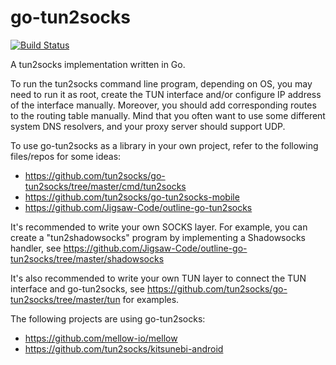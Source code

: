 # go-tun2socks

[![Build Status](https://travis-ci.com/tun2socks/go-tun2socks.svg?branch=master)](https://travis-ci.com/tun2socks/go-tun2socks)

A tun2socks implementation written in Go.

To run the tun2socks command line program, depending on OS, you may need to run it as root, create the TUN interface and/or configure IP address of the interface manually. Moreover, you should add corresponding routes to the routing table manually. Mind that you often want to use some different system DNS resolvers, and your proxy server should support UDP.

To use go-tun2socks as a library in your own project, refer to the following files/repos for some ideas:

- https://github.com/tun2socks/go-tun2socks/tree/master/cmd/tun2socks
- https://github.com/tun2socks/go-tun2socks-mobile
- https://github.com/Jigsaw-Code/outline-go-tun2socks

It's recommended to write your own SOCKS layer. For example, you can create a "tun2shadowsocks" program by implementing a Shadowsocks handler, see https://github.com/Jigsaw-Code/outline-go-tun2socks/tree/master/shadowsocks

It's also recommended to write your own TUN layer to connect the TUN interface and go-tun2socks, see https://github.com/tun2socks/go-tun2socks/tree/master/tun for examples.

The following projects are using go-tun2socks:

- https://github.com/mellow-io/mellow
- https://github.com/tun2socks/kitsunebi-android
